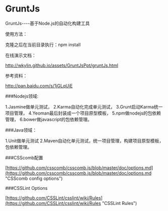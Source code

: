 GruntJs
=======

GruntJs----基于Node.js的自动化构建工具


使用方法：

克隆之后在当前目录执行：npm install


在线演示文档：

<http://wkylin.github.io/assets/GruntJsPpt/gruntJs.html>

参考资料：

<http://pan.baidu.com/s/1jGLqUiE>


###Nodejs领域: 

1.Jasmine做单元测试，
2.Karma自动化完成单元测试，
3.Grunt启动Karma统一项目管理，
4.Yeoman最后封装成一个项目原型模板，
5.npm做nodejs的包依赖管理，
6.bower做javascript的包依赖管理。
    
###Java领域：

1.Unit做单元测试
2.Maven自动化单元测试，统一项目管理，构建项目原型模板，包依赖管理。


###CSScomb配置

[https://github.com/csscomb/csscomb.js/blob/master/doc/options.md](https://github.com/csscomb/csscomb.js/blob/master/doc/options.md "CSScomb config options")


###CSSLint Options

[https://github.com/CSSLint/csslint/wiki/Rules](https://github.com/CSSLint/csslint/wiki/Rules "CSSLint Rules")
